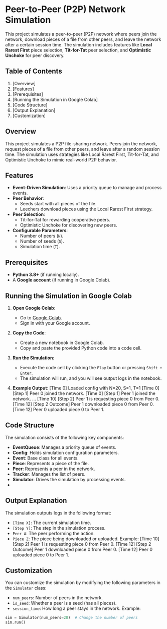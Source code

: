 # Peer-to-Peer (P2P) Network Simulation

This project simulates a peer-to-peer (P2P) network where peers join the network, download pieces of a file from other peers, and leave the network after a certain session time. 
The simulation includes features like **Local Rarest First** piece selection, **Tit-for-Tat** peer selection, and **Optimistic Unchoke** for peer discovery.

## Table of Contents
1. [Overview]
2. [Features]
3. [Prerequisites]
4. [Running the Simulation in Google Colab]
5. [Code Structure]
6. [Output Explanation]
7. [Customization]
    
## Overview
This project simulates a P2P file-sharing network. Peers join the network, request pieces of a file from other peers, and leave after a random session time.
The simulation uses strategies like Local Rarest First, Tit-for-Tat, and Optimistic Unchoke to mimic real-world P2P behavior.

## Features
- **Event-Driven Simulation**: Uses a priority queue to manage and process events.
- **Peer Behavior**:
  - Seeds start with all pieces of the file.
  - Leechers download pieces using the Local Rarest First strategy.
- **Peer Selection**:
  - Tit-for-Tat for rewarding cooperative peers.
  - Optimistic Unchoke for discovering new peers.
- **Configurable Parameters**:
  - Number of peers (`N`).
  - Number of seeds (`S`).
  - Simulation time (`T`).

## Prerequisites
- **Python 3.8+** (if running locally).
- A **Google account** (if running in Google Colab).

## Running the Simulation in Google Colab
1. **Open Google Colab**:
   - Go to [Google Colab](https://colab.research.google.com/).
   - Sign in with your Google account.
2. **Copy the Code**:
   - Create a new notebook in Google Colab.
   - Copy and paste the provided Python code into a code cell.
3. **Run the Simulation**:
   - Execute the code cell by clicking the `Play` button or pressing `Shift + Enter`.
   - The simulation will run, and you will see output logs in the notebook.

4. **Example Output**:
   [Time 0] Loaded config with N=20, S=1, T=1
   [Time 0] [Step 1] Peer 0 joined the network.
   [Time 0] [Step 1] Peer 1 joined the network.
   ...
   [Time 10] [Step 2] Peer 1 is requesting piece 0 from Peer 0.
   [Time 12] [Step 2 Outcome] Peer 1 downloaded piece 0 from Peer 0.
   [Time 12] Peer 0 uploaded piece 0 to Peer 1.
   
## Code Structure
The simulation consists of the following key components:
- **EventQueue**: Manages a priority queue of events.
- **Config**: Holds simulation configuration parameters.
- **Event**: Base class for all events.
- **Piece**: Represents a piece of the file.
- **Peer**: Represents a peer in the network.
- **Tracker**: Manages the list of peers.
- **Simulator**: Drives the simulation by processing events.
- 
## Output Explanation
The simulation outputs logs in the following format:
- `[Time X]`: The current simulation time.
- `[Step Y]`: The step in the simulation process.
- `Peer A`: The peer performing the action.
- `Piece Z`: The piece being downloaded or uploaded.
Example:
[Time 10] [Step 2] Peer 1 is requesting piece 0 from Peer 0.
[Time 12] [Step 2 Outcome] Peer 1 downloaded piece 0 from Peer 0.
[Time 12] Peer 0 uploaded piece 0 to Peer 1.

## Customization
You can customize the simulation by modifying the following parameters in the `Simulator` class:
- `num_peers`: Number of peers in the network.
- `is_seed`: Whether a peer is a seed (has all pieces).
- `session_time`: How long a peer stays in the network.
Example:
```python
sim = Simulator(num_peers=20)  # Change the number of peers
sim.run()
